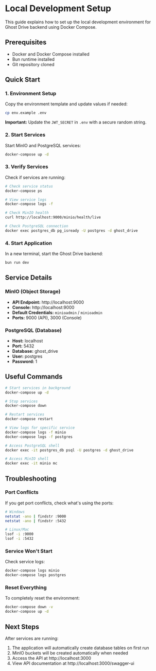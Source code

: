 # Local Development Setup

This guide explains how to set up the local development environment for Ghost Drive backend using Docker Compose.

## Prerequisites

- Docker and Docker Compose installed
- Bun runtime installed
- Git repository cloned

## Quick Start

### 1. Environment Setup

Copy the environment template and update values if needed:
```bash
cp env.example .env
```

**Important:** Update the `JWT_SECRET` in `.env` with a secure random string.

### 2. Start Services

Start MinIO and PostgreSQL services:
```bash
docker-compose up -d
```

### 3. Verify Services

Check if services are running:
```bash
# Check service status
docker-compose ps

# View service logs
docker-compose logs -f

# Check MinIO health
curl http://localhost:9000/minio/health/live

# Check PostgreSQL connection
docker exec postgres_db pg_isready -U postgres -d ghost_drive
```

### 4. Start Application

In a new terminal, start the Ghost Drive backend:
```bash
bun run dev
```

## Service Details

### MinIO (Object Storage)
- **API Endpoint:** http://localhost:9000
- **Console:** http://localhost:9000
- **Default Credentials:** `minioadmin` / `minioadmin`
- **Ports:** 9000 (API), 3000 (Console)

### PostgreSQL (Database)
- **Host:** localhost
- **Port:** 5432
- **Database:** ghost_drive
- **User:** postgres
- **Password:** 1

## Useful Commands

```bash
# Start services in background
docker-compose up -d

# Stop services
docker-compose down

# Restart services
docker-compose restart

# View logs for specific service
docker-compose logs -f minio
docker-compose logs -f postgres

# Access PostgreSQL shell
docker exec -it postgres_db psql -U postgres -d ghost_drive

# Access MinIO shell
docker exec -it minio mc
```

## Troubleshooting

### Port Conflicts
If you get port conflicts, check what's using the ports:
```bash
# Windows
netstat -ano | findstr :9000
netstat -ano | findstr :5432

# Linux/Mac
lsof -i :9000
lsof -i :5432
```

### Service Won't Start
Check service logs:
```bash
docker-compose logs minio
docker-compose logs postgres
```

### Reset Everything
To completely reset the environment:
```bash
docker-compose down -v
docker-compose up -d
```

## Next Steps

After services are running:
1. The application will automatically create database tables on first run
2. MinIO buckets will be created automatically when needed
3. Access the API at http://localhost:3000
4. View API documentation at http://localhost:3000/swagger-ui
